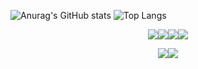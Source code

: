 ![Anurag's GitHub stats](https://github-readme-stats.vercel.app/api?username=skymun471&show_icons=true&theme=dark)
![Top Langs](https://github-readme-stats.vercel.app/api/top-langs/?username=skymun471&layout=compact&theme=tokyonight)

<div align="center">

<img src="https://img.shields.io/badge/React-61DAFB?style=flat-square&logo=React&logoColor=white"/><img src="https://img.shields.io/badge/python-3670A0?style=flat-square&logo=python&logoColor=ffdd54"/><img src="https://img.shields.io/badge/html5-%23E34F26.svg?style=flat-square&logo=html5&logoColor=white"/><img src="https://img.shields.io/badge/css3-%231572B6.svg?style=flat-square&logo=css3&logoColor=white"/>

<img src="https://img.shields.io/badge/opencv-%23white.svg?style=flat-square&logo=opencv&logoColor=white"/><img src="https://img.shields.io/badge/ros-%230A0FF9.svg?style=flat-square&logo=ros&logoColor=white"/>

</div>


<!--
**skymun471/skymun471** is a ✨ _special_ ✨ repository because its `README.md` (this file) appears on your GitHub profile.

Here are some ideas to get you started:

- 🔭 I’m currently working on ...
- 🌱 I’m currently learning ...
- 👯 I’m looking to collaborate on ...
- 🤔 I’m looking for help with ...
- 💬 Ask me about ...
- 📫 How to reach me: ...
- 😄 Pronouns: ...
- ⚡ Fun fact: ...
-->
